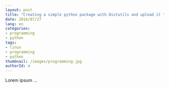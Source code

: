 ```yaml
---
layout: post
title: "Creating a simple python package with Distutils and upload it to PyPI"
date: 2016/07/27
lang: en
categories: 
- programming
- python
tags:
- linux
- programming
- python
thumbnail: /images/programming.jpg
authorId: n
---
```

Lorem ipsum ...
